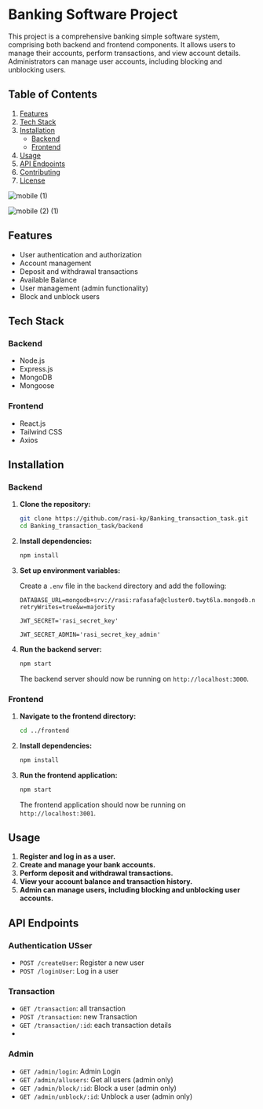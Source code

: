 # Banking Software Project

This project is a comprehensive banking simple software system, comprising both backend and frontend components. It allows users to manage their accounts, perform transactions, and view account details. Administrators can manage user accounts, including blocking and unblocking users.

## Table of Contents

1. [Features](#features)
2. [Tech Stack](#tech-stack)
3. [Installation](#installation)
    - [Backend](#backend)
    - [Frontend](#frontend)
4. [Usage](#usage)
5. [API Endpoints](#api-endpoints)
6. [Contributing](#contributing)
7. [License](#license)

![mobile (1)](https://github.com/rasi-kp/Banking_transaction_task/assets/107319917/ba531461-4837-45a5-89f2-824297faca24)

![mobile (2) (1)](https://github.com/rasi-kp/Banking_transaction_task/assets/107319917/e6dec933-d84f-44a7-b9a0-c1c3a28a131d)



## Features

- User authentication and authorization
- Account management
- Deposit and withdrawal transactions
- Available Balance
- User management (admin functionality)
- Block and unblock users

## Tech Stack

### Backend
- Node.js
- Express.js
- MongoDB
- Mongoose

### Frontend
- React.js
- Tailwind CSS
- Axios

## Installation

### Backend

1. **Clone the repository:**

    ```sh
    git clone https://github.com/rasi-kp/Banking_transaction_task.git
    cd Banking_transaction_task/backend
    ```

2. **Install dependencies:**

    ```sh
    npm install
    ```

3. **Set up environment variables:**

    Create a `.env` file in the `backend` directory and add the following:

    ```env
    DATABASE_URL=mongodb+srv://rasi:rafasafa@cluster0.twyt6la.mongodb.net/bank?retryWrites=true&w=majority

    JWT_SECRET='rasi_secret_key'

    JWT_SECRET_ADMIN='rasi_secret_key_admin'
    ```

4. **Run the backend server:**

    ```sh
    npm start
    ```

    The backend server should now be running on `http://localhost:3000`.

### Frontend

1. **Navigate to the frontend directory:**

    ```sh
    cd ../frontend
    ```

2. **Install dependencies:**

    ```sh
    npm install
    ```

3. **Run the frontend application:**

    ```sh
    npm start
    ```

    The frontend application should now be running on `http://localhost:3001`.

## Usage

1. **Register and log in as a user.**
2. **Create and manage your bank accounts.**
3. **Perform deposit and withdrawal transactions.**
4. **View your account balance and transaction history.**
5. **Admin can manage users, including blocking and unblocking user accounts.**

## API Endpoints

### Authentication USser
- `POST /createUser`: Register a new user
- `POST /loginUser`: Log in a user

### Transaction
- `GET /transaction`: all transaction
- `POST /transaction`: new Transaction
- `GET /transaction/:id`: each transaction details
- 
### Admin
- `GET /admin/login`: Admin Login
- `GET /admin/allusers`: Get all users (admin only)
- `GET /admin/block/:id`: Block a user (admin only)
- `GET /admin/unblock/:id`: Unblock a user (admin only)

